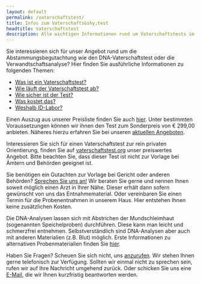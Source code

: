 ```yaml
---
layout: default
permalink: /vaterschaftstest/
title: Infos zum Vaterschafts&shy;test
headtitle: Vaterschaftstest
description: Alle wichtigen Informationen rund um Vaterschaftstests im ID-Labor
---
```


Sie interessieren sich für unser Angebot rund um die Abstammungsbegutachtung wie den DNA-Vaterschaftstest oder die Verwandtschaftsanalyse? Hier finden Sie ausführliche Informationen zu folgenden Themen:

- [Was ist ein Vaterschaftstest?](/vaterschaftstest/grundlagen)
- [Wie läuft der Vaterschaftstest ab?](/vaterschaftstest/ablauf)
- [Wie sicher ist der Test?](/vaterschaftstest/sicherheit)
- [Was kostet das?](/vaterschaftstest/preise)
- [Weshalb ID-Labor?](/vaterschaftstest/vorteile)

Einen Auszug aus unserer Preisliste finden Sie auch [hier](/vaterschaftstest/preise). Unter bestimmten Voraussetzungen können wir ihnen den Test zum Sonderpreis von € 299,00 anbieten. Näheres hierzu erfahren Sie bei unseren [aktuellen Angeboten](/vaterschaftstest/preise/angebote).

Interessieren Sie sich für einen Vaterschaftstest zur rein privaten Orientierung, finden Sie auf [vaterschaftstest.org](https://vaterschaftstest.org) unser preiswertes Angebot. Bitte beachten Sie, dass dieser Test ist nicht zur Vorlage bei Ämtern und Behörden geeignet ist.

Sie benötigen ein Gutachten zur Vorlage bei Gericht oder anderen Behörden? <a href="/kontakt">Sprechen Sie uns an!</a> Wir beraten Sie gerne und nennen Ihnen soweit möglich einen Arzt in Ihrer Nähe. Dieser erhält dann sofern gewünscht von uns das Entnahmematerial. Oder vereinbaren Sie einen Termin für die Probenentnahmen in unserem Haus. Hier entstehen Ihnen keine zusätzlichen Kosten.

Die DNA-Analysen lassen sich mit Abstrichen der Mundschleimhaut (sogenannten Speichelproben) durchführen. Diese kann man leicht und schmerzfrei entnehmen. Selbstverständlich sind DNA-Analysen aber auch mit anderen Materialien (z.B. Blut) möglich. Erste Informationen zu alternativen Probenmaterialien finden Sie <a href="/vaterschaftstest/spuren">hier</a>.

Haben Sie Fragen? Scheuen Sie sich nicht, uns <a href="/kontakt">anzurufen</a>. Wir stehen Ihnen gerne telefonisch zur Verfügung. Sollten wir einmal nicht zu sprechen sein, rufen wir auf Ihre Nachricht umgehend zurück. Oder schicken Sie uns eine [E-Mail](mailto:Info@ID-Labor.de), die wir Ihnen kurzfristig beantworten werden.
